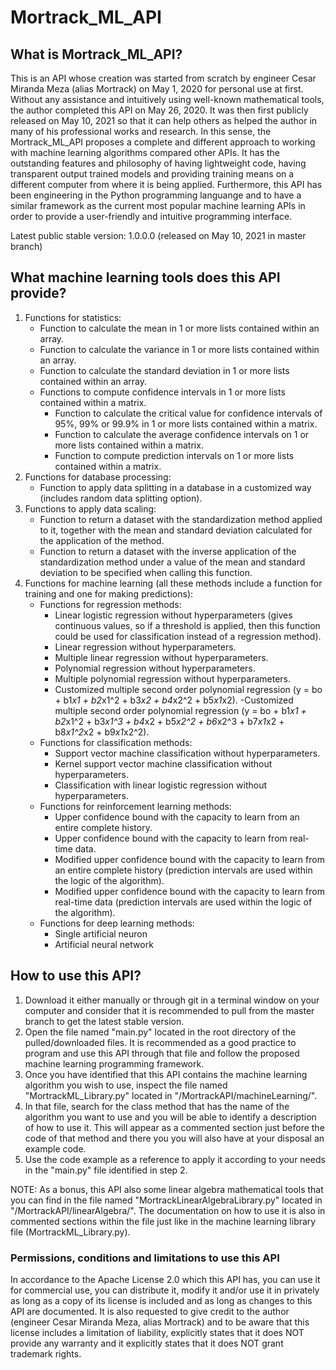 # Mortrack_ML_API

## What is Mortrack_ML_API?
This is an API whose creation was started from scratch by engineer Cesar Miranda Meza (alias Mortrack) on May 1, 2020 for personal use at first.
Without any assistance and intuitively using well-known mathematical tools, the author completed this API on May 26, 2020.
It was then first publicly released on May 10, 2021 so that it can help others as helped the author in many of his professional works and research.
In this sense, the Mortrack_ML_API proposes a complete and different approach to working with machine learning algorithms compared other APIs.
It has the outstanding features and philosophy of having lightweight code, having transparent output trained models and providing training means on a different computer from where it is being applied.
Furthermore, this API has been engineering in the Python programming languange and to have a similar framework as the current most popular machine learning APIs in order to provide a user-friendly and intuitive programming interface.

Latest public stable version: 1.0.0.0 (released on May 10, 2021 in master branch)

## What machine learning tools does this API provide?
1. Functions for statistics:
    - Function to calculate the mean in 1 or more lists contained within an array.
    - Function to calculate the variance in 1 or more lists contained within an array.
    - Function to calculate the standard deviation in 1 or more lists contained within an array.
    - Functions to compute confidence intervals in 1 or more lists contained within a matrix.
        - Function to calculate the critical value for confidence intervals of 95%, 99% or 99.9% in 1 or more lists contained within a matrix.
        - Function to calculate the average confidence intervals on 1 or more lists contained within a matrix.
        - Function to compute prediction intervals on 1 or more lists contained within a matrix.
2. Functions for database processing:
    - Function to apply data splitting in a database in a customized way (includes random data splitting option).
3. Functions to apply data scaling:
    - Function to return a dataset with the standardization method applied to it, together with the mean and standard deviation calculated for the application of the method.
    - Function to return a dataset with the inverse application of the standardization method under a value of the mean and standard deviation to be specified when calling this function.
4. Functions for machine learning (all these methods include a function for training and one for making predictions):
    - Functions for regression methods:
        - Linear logistic regression without hyperparameters (gives continuous values, so if a threshold is applied, then this function could be used for classification instead of a regression method).
        - Linear regression without hyperparameters.
        - Multiple linear regression without hyperparameters.
        - Polynomial regression without hyperparameters.
        - Multiple polynomial regression without hyperparameters.
        - Customized multiple second order polynomial regression (y = bo + b1*x1 + b2*x1^2 + b3*x2 + b4*x2^2 + b5*x1*x2).
        -Customized multiple second order polynomial regression (y = bo + b1*x1 + b2*x1^2 + b3*x1^3 + b4*x2 + b5*x2^2 + b6*x2^3 + b7*x1*x2 + b8*x1^2*x2 + b9*x1*x2^2).
    - Functions for classification methods:
        - Support vector machine classification without hyperparameters.
        - Kernel support vector machine classification without hyperparameters.
        - Classification with linear logistic regression without hyperparameters.
    - Functions for reinforcement learning methods:
        - Upper confidence bound with the capacity to learn from an entire complete history.
        - Upper confidence bound with the capacity to learn from real-time data.
        - Modified upper confidence bound with the capacity to learn from an entire complete history (prediction intervals are used within the logic of the algorithm).
        - Modified upper confidence bound with the capacity to learn from real-time data (prediction intervals are used within the logic of the algorithm).
    - Functions for deep learning methods:
        - Single artificial neuron
        - Artificial neural network

## How to use this API?
1. Download it either manually or through git in a terminal window on your computer and consider that it is recommended to pull from the master branch to get the latest stable version. 
2. Open the file named "main.py" located in the root directory of the pulled/downloaded files.
It is recommended as a good practice to program and use this API through that file and follow the proposed machine learning programming framework.
3. Once you have identified that this API contains the machine learning algorithm you wish to use, inspect the file named "MortrackML_Library.py" located in "/MortrackAPI/machineLearning/".
4. In that file, search for the class method that has the name of the algorithm you want to use and you will be able to identify a description of how to use it.
This will appear as a commented section just before the code of that method and there you you will also have at your disposal an example code.
5. Use the code example as a reference to apply it according to your needs in the "main.py" file identified in step 2.

NOTE: As a bonus, this API also some linear algebra mathematical tools that you can find in the file named "MortrackLinearAlgebraLibrary.py" located in "/MortrackAPI/linearAlgebra/".
The documentation on how to use it is also in commented sections within the file just like in the machine learning library file (MortrackML_Library.py).

### Permissions, conditions and limitations to use this API
In accordance to the Apache License 2.0 which this API has, you can use it for commercial use, you can distribute it, modify it and/or use it in privately as long as a copy of its license is included and as long as changes to this API are documented.
It is also requested to give credit to the author (engineer Cesar Miranda Meza, alias Mortrack) and to be aware that this license includes a limitation of liability, explicitly states that it does NOT provide any warranty and it explicitly states that it does NOT grant trademark rights.
